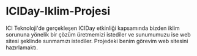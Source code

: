 # ICIDay-Iklim-Projesi
ICI Teknoloji'de gerçekleşen ICIDay etkinliği kapsamında bizden iklim sorununa yönelik bir çözüm üretmemizi
istediler ve sunumumuzu ise web sitesi şeklinde sunmamızı istediler. Projedeki benim görevim web sitesini hazırlamaktı.
